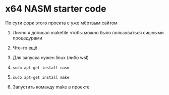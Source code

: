 # x64 NASM starter code

[По сути форк этого проекта с уже мёртвым сайтом](https://github.com/whiteeagle44/x86-nasm-starter-code) 
1. Лично я дописал makefile чтобы можно было пользоваться сишными процедурами
2. Что-то ещё

1. Для запуска нужен linux (либо wsl)
2. `sudo apt-get install nasm`
3. `sudo apt-get install make`
4. Запустить команду make в проекте
